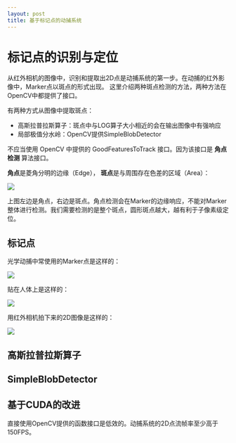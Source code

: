 ```yaml
---
layout: post
title: 基于标记点的动捕系统
---
```


# 标记点的识别与定位

从红外相机的图像中，识别和提取出2D点是动捕系统的第一步。在动捕的红外影像中，Marker点以斑点的形式出现。
这里介绍两种斑点检测的方法，两种方法在OpenCV中都提供了接口。

有两种方式从图像中提取斑点：

* 高斯拉普拉斯算子：斑点中与LOG算子大小相近的会在输出图像中有强响应
* 局部极值分水岭：OpenCV提供SimpleBlobDetector

不应当使用 OpenCV 中提供的 GoodFeaturesToTrack 接口。因为该接口是 **角点检测** 算法接口。

**角点**是菱角分明的边缘（Edge），
**斑点**是与周围存在色差的区域（Area）：

![](https://fishhe.github.io/assets/img/markdown-img-paste-20210209173357217.png)

上图左边是角点，右边是斑点。角点检测会在Marker的边缘响应，不能对Marker整体进行检测。我们需要检测的是整个斑点，圆形斑点越大，越有利于子像素级定位。

## 标记点

光学动捕中常使用的Marker点是这样的：

![](https://fishhe.github.io/assets/img/markdown-img-paste-20210209180347677.png)

贴在人体上是这样的：

![](https://fishhe.github.io/assets/img/markdown-img-paste-2021020918041785.png)

用红外相机拍下来的2D图像是这样的：

![](https://fishhe.github.io/assets/img/markdown-img-paste-20210209180453858.png)

## 高斯拉普拉斯算子



## SimpleBlobDetector


## 基于CUDA的改进

直接使用OpenCV提供的函数接口是低效的。动捕系统的2D点流帧率至少高于150FPS。
